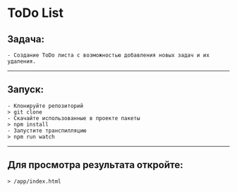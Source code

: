 # ToDo List


## Задача: 
    - Создание ToDo листа c возможностью добавления новых задач и их удаления.

---

## Запуск:
    - Клонируйте репозиторий
    > git clone
    - Скачайте использованные в проекте пакеты
    > npm install
    - Запустите транспилляцию 
    > npm run watch

---

## Для просмотра результата откройте:
    > /app/index.html